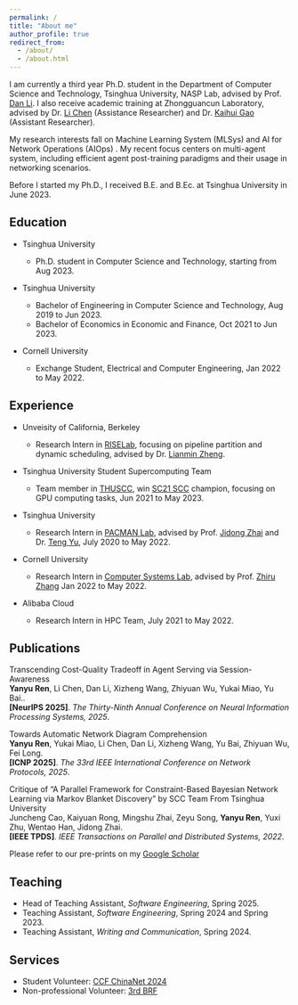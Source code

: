```yaml
---
permalink: /
title: "About me"
author_profile: true
redirect_from: 
  - /about/
  - /about.html
---
```


I am currently a third year Ph.D. student in the Department of Computer Science and Technology, Tsinghua University, NASP Lab, advised by Prof. [Dan Li](https://nasp.cs.tsinghua.edu.cn/lidan.html). I also receive academic training at Zhongguancun Laboratory, advised by Dr. [Li Chen](https://li-ch.github.io/resume/) (Assistance Researcher) and Dr. [Kaihui Gao](https://gaokaihui.com/) (Assistant Researcher).

My research interests fall on Machine Learning System (MLSys) and AI for Network Operations (AIOps) . My recent focus centers on multi-agent system, including efficient agent post-training paradigms and their usage in networking scenarios. 

Before I started my Ph.D., I received B.E. and B.Ec. at Tsinghua University in June 2023.


Education
------
- Tsinghua University
  - Ph.D. student in Computer Science and Technology, starting from Aug 2023. 

- Tsinghua University
  - Bachelor of Engineering in Computer Science and Technology, Aug 2019 to Jun 2023. 
  - Bachelor of Economics in Economic and Finance, Oct 2021 to Jun 2023.

- Cornell University
   - Exchange Student, Electrical and Computer Engineering, Jan 2022 to May 2022.



Experience
------
- Unveisity of California, Berkeley
  - Research Intern in [RISELab](https://rise.cs.berkeley.edu/), focusing on pipeline partition and dynamic scheduling, advised by Dr. [Lianmin Zheng](https://lmzheng.net/).

- Tsinghua University Student Supercomputing Team
  - Team member in [THUSCC](https://sc.team), win [SC21 SCC](https://sc21.supercomputing.org/program/studentssc/student-cluster-competition/index.html) champion, focusing on GPU computing tasks, Jun 2021 to May 2023. 

- Tsinghua University 
  - Research Intern in [PACMAN Lab](http://pacman.cs.tsinghua.edu.cn), advised by Prof. [Jidong Zhai](https://pacman.cs.tsinghua.edu.cn/~zjd/) and Dr. [Teng Yu](https://www.linkedin.com/in/teng-yu-07939186/), July 2020 to May 2022.

- Cornell University
  - Research Intern in [Computer Systems Lab](https://www.csl.cornell.edu/), advised by Prof. [Zhiru Zhang](https://www.csl.cornell.edu/~zhiruz/) Jan 2022 to May  2022. 

- Alibaba Cloud
  - Research Intern in HPC Team, July 2021 to May 2022. 

Publications
-----

Transcending Cost-Quality Tradeoff in Agent Serving via Session-Awareness\
**Yanyu Ren**, Li Chen, Dan Li, Xizheng Wang, Zhiyuan Wu, Yukai Miao, Yu Bai..\
**[NeurIPS 2025]**. _The Thirty-Ninth Annual Conference on Neural Information Processing Systems, 2025_.

Towards Automatic Network Diagram Comprehension\
**Yanyu Ren**, Yukai Miao, Li Chen, Dan Li, Xizheng Wang, Yu Bai, Zhiyuan Wu, Fei Long.\
**[ICNP 2025]**. _The 33rd IEEE International Conference on Network Protocols, 2025_.

Critique of “A Parallel Framework for Constraint-Based Bayesian Network Learning via Markov Blanket Discovery” by SCC Team From Tsinghua University [<i class="fas fa-file-pdf fa-lg"></i>](https://ieeexplore.ieee.org/document/9903548)\
Juncheng Cao, Kaiyuan Rong, Mingshu Zhai, Zeyu Song, **Yanyu Ren**, Yuxi Zhu, Wentao Han, Jidong Zhai. \
**[IEEE TPDS]**. _IEEE Transactions on Parallel and Distributed Systems, 2022_.

Please refer to our pre-prints on my [Google Scholar](https://scholar.google.com/citations?user=dYqHYYoAAAAJ)

Teaching
-----
- Head of Teaching Assistant, _Software Engineering_, Spring 2025.
- Teaching Assistant, _Software Engineering_, Spring 2024 and Spring 2023.
- Teaching Assistant, _Writing and Communication_, Spring 2024.


Services
-----
- Student Volunteer: [CCF ChinaNet 2024](https://ccf.org.cn/chinanet2024)
- Non-professional Volunteer: [3rd BRF](https://eng.yidaiyilu.gov.cn/z/230926/index.shtml)